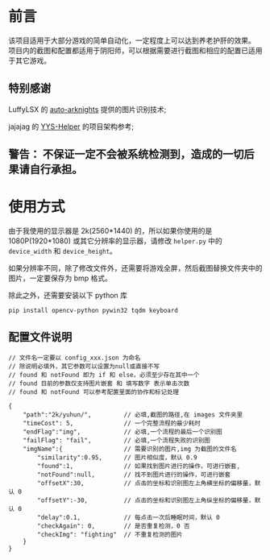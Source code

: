 # 前言
该项目适用于大部分游戏的简单自动化，一定程度上可以达到养老护肝的效果。  
项目内的截图和配置都适用于阴阳师，可以根据需要进行截图和相应的配置已适用于其它游戏。  

## 特别感谢
LuffyLSX 的 [auto-arknights](https://github.com/LuffyLSX/auto-arknights) 提供的图片识别技术;    

jajajag 的 [YYS-Helper](https://github.com/jajajag/YYS-Helper) 的项目架构参考;


## **警告：** 不保证一定不会被系统检测到，造成的一切后果请自行承担。  

# 使用方式
由于我使用的显示器是 2k(2560\*1440) 的，所以如果你使用的是 1080P(1920\*1080) 或其它分辨率的显示器，请修改 `helper.py` 中的 `device_width` 和 `device_height`。   

如果分辨率不同，除了修改文件外，还需要将游戏全屏，然后截图替换文件夹中的图片，一定要保存为 bmp 格式。 

除此之外，还需要安装以下 python 库
```
pip install opencv-python pywin32 tqdm keyboard
```

## 配置文件说明
```
// 文件名一定要以 config_xxx.json 为命名
// 除说明必填外，其它参数可以设置为null或直接不写
// found 和 notFound 即为 if 和 else，必须至少存在其中一个
// found 目前的参数仅支持图片嵌套 和 填写数字 表示单击次数
// found 和 notFound 可以参考配置里面的协作和标记处理

{
    "path":"2k/yuhun/",         // 必填,截图的路径,在 images 文件夹里
    "timeCost": 5,              // 一个完整流程的最少耗时
    "endFlag":"img",            // 必填,一个流程的最后一个识别图
    "failFlag": "fail",         // 必填,一个流程失败的识别图
    "imgName":{                 // 需要识别的图片,img 为截图的文件名
        "similarity":0.95,      // 图片相似度，默认 0.9
        "found":1,              // 如果找到图片进行的操作，可进行嵌套,
        "notFound":null,        // 找不到图片进行的操作，可进行嵌套
        "offsetX":30,           // 点击的坐标和识别图左上角横坐标的偏移量，默认 0
        "offsetY":-30,          // 点击的坐标和识别图左上角纵坐标的偏移量，默认 0
        "delay":0.1,            // 每点击一次后睡眠时间，默认 0
        "checkAgain": 0,        // 是否重复检测，0 否
        "checkImg": "fighting"  // 不重复检测的图片
    }
}
```
